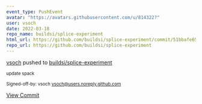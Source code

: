 ```yaml
---
event_type: PushEvent
avatar: "https://avatars.githubusercontent.com/u/814322?"
user: vsoch
date: 2022-03-18
repo_name: buildsi/splice-experiment
html_url: https://github.com/buildsi/splice-experiment/commit/51bbafe65e0112ca8f83b1c14ab2b0a04765169f
repo_url: https://github.com/buildsi/splice-experiment
---
```


<a href='https://github.com/vsoch' target='_blank'>vsoch</a> pushed to <a href='https://github.com/buildsi/splice-experiment' target='_blank'>buildsi/splice-experiment</a>

<small>update spack

Signed-off-by: vsoch <vsoch@users.noreply.github.com></small>

<a href='https://github.com/buildsi/splice-experiment/commit/51bbafe65e0112ca8f83b1c14ab2b0a04765169f' target='_blank'>View Commit</a>